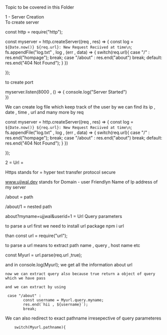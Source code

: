 Topic to be covered in this Folder

1 - Server Creation  
To create server 

 const http = require("http");


  const myserver = http.createServer((req , res) => {
    const log = `${Date.now()} ${req.url}: New Request Reciived at time\n`;
    fs.appendFile("log.txt" , log , (err , data) => {
        switch(req.url){
            case "/" : res.end("hompage");
            break;
            case "/about" : res.end("about")
            break;
            default:
                res.end("404 Not Found"); 
        }
    })
    
 });



 to create port

  myserver.listen(8000 , () => {
console.log("Server Started")    
 })



We can create log file which keep track of the user by  we can find its ip , date  , time , url and many more by req  

const myserver = http.createServer((req , res) => {
    const log = `${Date.now()} ${req.url}: New Request Reciived at time\n`;
    fs.appendFile("log.txt" , log , (err , data) => {
        switch(req.url){
            case "/" : res.end("hompage");
            break;
            case "/about" : res.end("about")
            break;
            default:
                res.end("404 Not Found"); 
        }
    })
    
 });



2 = Url = 

Https stands for = hyper text transfer protocol secure 

www.ujjwal.dev stands for Domain - user Friendlyn Name of Ip address of my server

/about = path 

/about/1 = nested path 

about?myname=ujjwal&userid=1  = Url Query parameters

to parse a url first we need to install url package 
npm i url

than 
const url = require("url");


to parse a url means to extract path name  ,  query  ,  host name etc

  const Myurl = url.parse(req.url ,true);

  and in 
    console.log(Myurl); we get all the information about url 

    now we can extract query also because true return a object of query which we have pass

    and we can extract by using 

     case "/about" : 
            const username = Myurl.query.myname;
            res.end(`hii , ${username}`);
            break;


We can also redirect to exact pathname irresepective of query parameteres

        switch(Myurl.pathname){